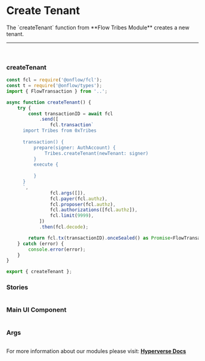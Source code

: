# Create Tenant

<p> The `createTenant` function from **Flow Tribes Module** creates a new tenant. </p>

---

<br>

### createTenant

```jsx
const fcl = require('@onflow/fcl');
const t = require('@onflow/types');
import { FlowTransaction } from '..';

async function createTenant() {
	try {
		const transactionID = await fcl
			.send([
				fcl.transaction`
      import Tribes from 0xTribes
      
      transaction() {
          prepare(signer: AuthAccount) {
              Tribes.createTenant(newTenant: signer)
          }
          execute {
              
          }
      }
      `,
				fcl.args([]),
				fcl.payer(fcl.authz),
				fcl.proposer(fcl.authz),
				fcl.authorizations([fcl.authz]),
				fcl.limit(9999),
			])
			.then(fcl.decode);

		return fcl.tx(transactionID).onceSealed() as Promise<FlowTransaction>;
	} catch (error) {
		console.error(error);
	}
}

export { createTenant };

```

### Stories

```jsx

```

### Main UI Component

```jsx

```

### Args

```jsx

```

For more information about our modules please visit: [**Hyperverse Docs**](https://docs.hyperverse.dev)
